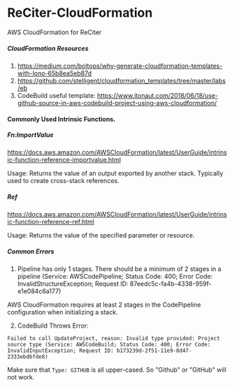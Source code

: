# ReCiter-CloudFormation
AWS CloudFormation for ReCiter

##### CloudFormation Resources

1. https://medium.com/boltops/why-generate-cloudformation-templates-with-lono-65b8ea5eb87d
2. https://github.com/stelligent/cloudformation_templates/tree/master/labs/eb
3. CodeBuild useful template: https://www.itonaut.com/2018/06/18/use-github-source-in-aws-codebuild-project-using-aws-cloudformation/

#### Commonly Used Intrinsic Functions.

##### Fn:ImportValue
https://docs.aws.amazon.com/AWSCloudFormation/latest/UserGuide/intrinsic-function-reference-importvalue.html

Usage: Returns the value of an output exported by another stack. Typically used to create cross-stack references.

##### Ref
https://docs.aws.amazon.com/AWSCloudFormation/latest/UserGuide/intrinsic-function-reference-ref.html

Usage: Returns the value of the specified parameter or resource.

##### Common Errors

1. Pipeline has only 1 stages. There should be a minimum of 2 stages in a pipeline (Service: AWSCodePipeline; Status Code: 400; Error Code: InvalidStructureException; Request ID: 87eedc5c-fa4b-4338-959f-e1e084c6a177)

AWS CloudFormation requires at least 2 stages in the CodePipeline configuration when initializing a stack.

2. CodeBuild Throws Error:
```
Failed to call UpdateProject, reason: Invalid type provided: Project source type (Service: AWSCodeBuild; Status Code: 400; Error Code: InvalidInputException; Request ID: b173239d-2f51-11e9-8d47-2333ebd6fde8)
```
Make sure that `Type: GITHUB` is all upper-cased. So "Github" or "GitHub" will not work.
